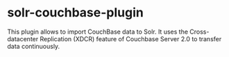 solr-couchbase-plugin
=====================

This plugin allows to import CouchBase data to Solr. It uses the Cross-datacenter Replication (XDCR) feature of Couchbase Server 2.0 to transfer data continuously.
